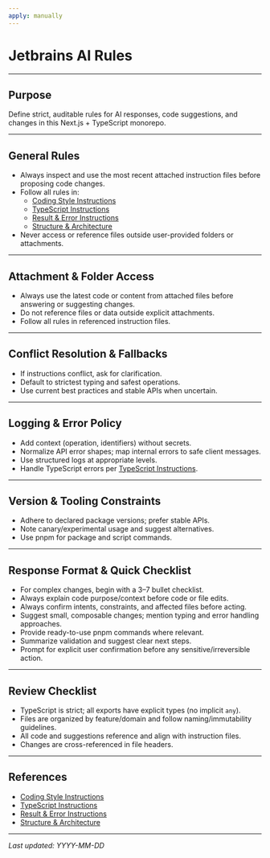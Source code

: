 ```yaml
---
apply: manually
---
```


# Jetbrains AI Rules

--- 

## Purpose

Define strict, auditable rules for AI responses, code suggestions, and changes in this Next.js + TypeScript monorepo.

---

## General Rules

- Always inspect and use the most recent attached instruction files before proposing code changes.
- Follow all rules in:
    - [Coding Style Instructions](./coding-style.md)
    - [TypeScript Instructions](./typescript.md)
    - [Result & Error Instructions](./result-error.md)
    - [Structure & Architecture](./structure-architecture.md)
- Never access or reference files outside user-provided folders or attachments.

---

## Attachment & Folder Access

- Always use the latest code or content from attached files before answering or suggesting changes.
- Do not reference files or data outside explicit attachments.
- Follow all rules in referenced instruction files.

---

## Conflict Resolution & Fallbacks

- If instructions conflict, ask for clarification.
- Default to strictest typing and safest operations.
- Use current best practices and stable APIs when uncertain.

---

## Logging & Error Policy

- Add context (operation, identifiers) without secrets.
- Normalize API error shapes; map internal errors to safe client messages.
- Use structured logs at appropriate levels.
- Handle TypeScript errors per [TypeScript Instructions](./typescript.md).

---

## Version & Tooling Constraints

- Adhere to declared package versions; prefer stable APIs.
- Note canary/experimental usage and suggest alternatives.
- Use pnpm for package and script commands.

---

## Response Format & Quick Checklist

- For complex changes, begin with a 3–7 bullet checklist.
- Always explain code purpose/context before code or file edits.
- Always confirm intents, constraints, and affected files before acting.
- Suggest small, composable changes; mention typing and error handling approaches.
- Provide ready-to-use pnpm commands where relevant.
- Summarize validation and suggest clear next steps.
- Prompt for explicit user confirmation before any sensitive/irreversible action.

---

## Review Checklist

- TypeScript is strict; all exports have explicit types (no implicit `any`).
- Files are organized by feature/domain and follow naming/immutability guidelines.
- All code and suggestions reference and align with instruction files.
- Changes are cross-referenced in file headers.

---

## References

- [Coding Style Instructions](./coding-style.md)
- [TypeScript Instructions](./typescript.md)
- [Result & Error Instructions](./result-error.md)
- [Structure & Architecture](./structure-architecture.md)

---

_Last updated: YYYY-MM-DD_
